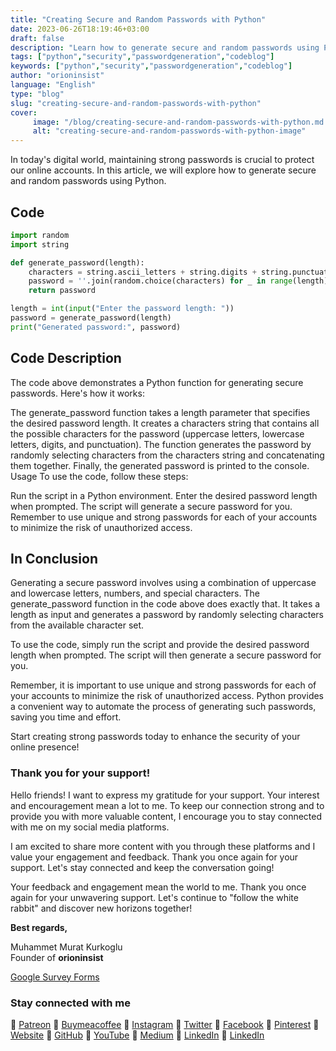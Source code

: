 ```yaml
---
title: "Creating Secure and Random Passwords with Python"
date: 2023-06-26T18:19:46+03:00
draft: false
description: "Learn how to generate secure and random passwords using Python. Read this code blog and enhance your password security!"
tags: ["python","security","passwordgeneration","codeblog"]
keywords: ["python","security","passwordgeneration","codeblog"]
author: "orioninsist"
language: "English"
type: "blog"
slug: "creating-secure-and-random-passwords-with-python"
cover:
     image: "/blog/creating-secure-and-random-passwords-with-python.md.png"
     alt: "creating-secure-and-random-passwords-with-python-image"
---
```


In today's digital world, maintaining strong passwords is crucial to protect our online accounts. In this article, we will explore how to generate secure and random passwords using Python.
## Code

```python
import random
import string

def generate_password(length):
    characters = string.ascii_letters + string.digits + string.punctuation
    password = ''.join(random.choice(characters) for _ in range(length))
    return password

length = int(input("Enter the password length: "))
password = generate_password(length)
print("Generated password:", password)
```
## Code Description

The code above demonstrates a Python function for generating secure passwords. Here's how it works:

The generate_password function takes a length parameter that specifies the desired password length.
It creates a characters string that contains all the possible characters for the password (uppercase letters, lowercase letters, digits, and punctuation).
The function generates the password by randomly selecting characters from the characters string and concatenating them together.
Finally, the generated password is printed to the console.
Usage
To use the code, follow these steps:

Run the script in a Python environment.
Enter the desired password length when prompted.
The script will generate a secure password for you.
Remember to use unique and strong passwords for each of your accounts to minimize the risk of unauthorized access.

## In Conclusion
Generating a secure password involves using a combination of uppercase and lowercase letters, numbers, and special characters. The generate_password function in the code above does exactly that. It takes a length as input and generates a password by randomly selecting characters from the available character set.

To use the code, simply run the script and provide the desired password length when prompted. The script will then generate a secure password for you.

Remember, it is important to use unique and strong passwords for each of your accounts to minimize the risk of unauthorized access. Python provides a convenient way to automate the process of generating such passwords, saving you time and effort.

Start creating strong passwords today to enhance the security of your online presence!

### Thank you for your support! 

Hello friends! I want to express my gratitude for your support. Your interest and encouragement mean a lot to me. To keep our connection strong and to provide you with more valuable content, I encourage you to stay connected with me on my social media platforms.

I am excited to share more content with you through these platforms and I value your engagement and feedback. Thank you once again for your support. Let's stay connected and keep the conversation going!

Your feedback and engagement mean the world to me. Thank you once again for your unwavering support.
Let's continue to "follow the white rabbit" and discover new horizons together!

**Best regards,**

Muhammet Murat Kurkoglu\
Founder of **orioninsist**

[Google Survey Forms](https://forms.gle/c35j9zNXXdSfrGXC6)

### Stay connected with me

🔗 [Patreon](https://www.patreon.com/orioninsist)
🔗 [Buymeacoffee](https://www.buymeacoffee.com/orioninsist)
🔗 [Instagram](https://www.instagram.com/insistorion/)
🔗 [Twitter](https://twitter.com/InsistOrion/)
🔗 [Facebook](https://www.facebook.com/insistorion)
🔗 [Pinterest](https://www.pinterest.com/orioninsist/)
🔗 [Website](https://orioninsist.org/)
🔗 [GitHub](https://github.com/orioninsist)
🔗 [YouTube](https://www.youtube.com/@orioninsist-official/)
🔗 [Medium](https://orioninsist.dev/)
🔗 [LinkedIn](https://www.linkedin.com/in/muhammet-murat-kurkoglu/)
🔗 [LinkedIn](https://www.linkedin.com/company/orioninsist/)
